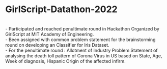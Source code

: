 # GirlScript-Datathon-2022
<br> 
- Participated and reached penultimate round in Hackathon Organized by GirlScript at MIT Academy of Engineering.
<br> 
- Been assigned with common problem statement for the brainstorming round on developing an Classifier for Iris Dataset.
<br> 
- For the penultimate round : Allotment of Industry Problem Statement of analysing the death toll pattern of Corona Virus in US based on State, Age, Week of diagnosis, Hispanic Origin of the affected infirm.


